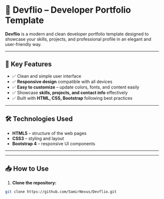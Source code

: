 # 🚀 Devflio – Developer Portfolio Template

**Devflio** is a modern and clean developer portfolio template designed to showcase your skills, projects, and professional profile in an elegant and user-friendly way.

---

## 🌟 Key Features

- ✅ Clean and simple user interface  
- ✅ **Responsive design** compatible with all devices  
- ✅ **Easy to customize** – update colors, fonts, and content easily  
- ✅ Showcase **skills, projects, and contact info** effectively  
- ✅ Built with **HTML, CSS, Bootstrap** following best practices  

---

## 🛠️ Technologies Used

- **HTML5** – structure of the web pages  
- **CSS3** – styling and layout  
- **Bootstrap 4** – responsive UI components  

---

---

## 📥 How to Use

1. **Clone the repository:**

```bash
git clone https://github.com/SamirNexus/Devflio.git


